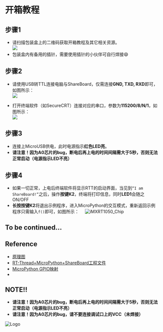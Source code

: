 # 开箱教程
## 步骤1
- 请扫描包装盒上的二维码获取开箱教程及其它相关资源。    
![](../Pic/package_size400.png)
- 包装盒内有备用的插针，需要使用插针的小伙伴可自行焊接:smile:

## 步骤2
- 请使用USB转TTL连接电脑与ShareBoard，仅需连接**GND, TXD, RXD**即可，如图所示：    
![](../Pic/PCB_Front_size400_des.png)    


- 打开终端软件（如SecureCRT）连接对应的串口，参数为**115200/8/N/1**，如图所示：     
![](../Pic/terminal_size400.png)

## 步骤3
- 连接上MicroUSB供电，此时电源指示**红色LED亮**。
- **请注意！因为A0芯片的bug，断电后再上电的时间间隔需大于5秒，否则无法正常启动（电源指示LED不亮）**

## 步骤4
- 如果一切正常，上电后终端软件将显示RTT的启动界面，当见到```“I am ShareBoard!”```之后，操作**按键K2**，终端将打印信息，同时**LED1**会随之ON/OFF
- **长按按键K2**将退出示例程序，进入MicroPython的交互模式，重新返回示例程序只需输入```f()```即可，如图所示：    
![iMXRT1050_Chip](../Pic/ShareBoard_rtt_mpy_demo.gif)    

## To be continued...


## Reference
- [原理图](https://github.com/Share-Board/ShareBoard-iMXRT1050/blob/master/PCB/V0.40/ShareBoard-i.MXRT1050_REV4.pdf) 
- [RT-Thread+MicroPython+ShareBoard工程文件](https://github.com/Share-Board/ShareBoard-iMXRT1050/blob/master/Software/RT-Thread/MicroPython/RTT_MicroPython_ShareBoard.rar)
- [MicroPython GPIO映射](https://github.com/RT-Thread/rt-thread/blob/8ed3470d2a485c49ec4f5d4a5ec53e94edf7a2c8/bsp/imxrt1052-evk/drivers/drv_pin.c#L184)
- 


## NOTE!!
- **请注意！因为A0芯片的bug，断电后再上电的时间间隔需大于5秒，否则无法正常启动（电源指示LED不亮）**
- **请注意！因为A0芯片的bug，请不要连接调试口上的VCC（未焊接）**

![Logo](../Pic/QRcode.jpg)
